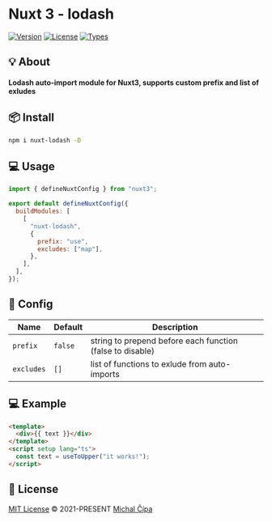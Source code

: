  <h1>Nuxt 3 - lodash</h1>
 
<p>
  <a href="https://www.npmjs.com/package/nuxt-lodash"><img src="https://badgen.net/npm/v/nuxt-lodash" alt="Version"></a>
  <a href="https://www.npmjs.com/package/nuxt-lodash"><img src="https://badgen.net/npm/license/nuxt-lodash" alt="License"></a>
  <a href="https://www.npmjs.com/package/nuxt-lodash"><img src="https://badgen.net/npm/types/nuxt-lodash" alt="Types"></a>
</p>
   
## 💡 About

<h4>Lodash auto-import module for Nuxt3, supports custom prefix and list of exludes<h4>
   
## 📦 Install

```bash
npm i nuxt-lodash -D
```

## 💻 Usage

```js
import { defineNuxtConfig } from "nuxt3";

export default defineNuxtConfig({
  buildModules: [
    [
      "nuxt-lodash",
      {
        prefix: "use",
        excludes: ["map"],
      },
    ],
  ],
});
```

## 🔨 Config

| Name       | Default | Description                                               |
| ---------- | ------- | --------------------------------------------------------- |
| `prefix`   | `false` | string to prepend before each function (false to disable) |
| `excludes` | `[]`    | list of functions to exlude from auto-imports             |

## 💻 Example

```html
<template>
  <div>{{ text }}</div>
</template>
<script setup lang="ts">
  const text = useToUpper("it works!");
</script>
```

## 📄 License

[MIT License](https://github.com/cipami/nuxt-lodash/blob/master/LICENSE) © 2021-PRESENT [Michal Čípa](https://github.com/cipami)
